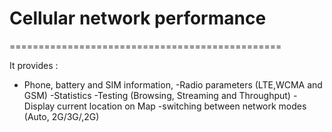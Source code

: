 
# Cellular network performance
===============================================	

It provides :
- Phone, battery and SIM information,
-Radio parameters (LTE,WCMA and GSM)
-Statistics
-Testing (Browsing, Streaming and Throughput)
-Display current location on Map
-switching between network modes (Auto, 2G/3G/,2G)



